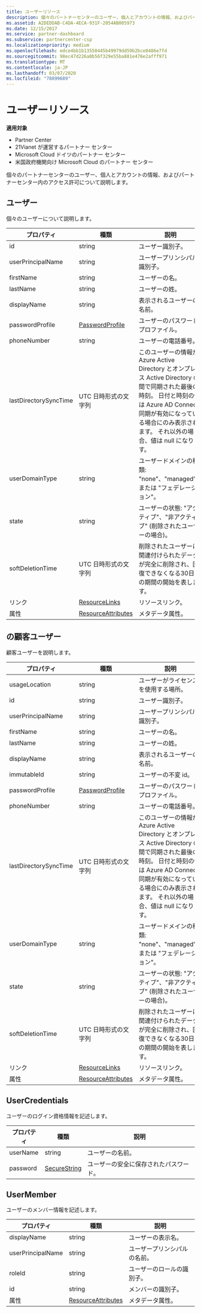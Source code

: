 ```yaml
---
title: ユーザーリソース
description: 個々のパートナーセンターのユーザー、個人とアカウントの情報、およびパートナーセンター内のアクセス許可について説明します。
ms.assetid: A2DEDDAB-C4DA-4ECA-931F-2054AB005973
ms.date: 12/15/2017
ms.service: partner-dashboard
ms.subservice: partnercenter-csp
ms.localizationpriority: medium
ms.openlocfilehash: edce4bb1b13550445b49979dd59b2bce0486e7fd
ms.sourcegitcommit: 98ec47d226a0b56f329e55ba881e476e2afff971
ms.translationtype: MT
ms.contentlocale: ja-JP
ms.lasthandoff: 03/07/2020
ms.locfileid: "78899689"
---
```

# <a name="user-resources"></a>ユーザーリソース


**適用対象**

- Partner Center
- 21Vianet が運営するパートナー センター
- Microsoft Cloud ドイツのパートナー センター
- 米国政府機関向け Microsoft Cloud のパートナー センター

個々のパートナーセンターのユーザー、個人とアカウントの情報、およびパートナーセンター内のアクセス許可について説明します。

## <a name="span-iduserspan-iduserspan-iduseruser"></a><span id="User"/><span id="user"/><span id="USER"/>ユーザー


個々のユーザーについて説明します。

| プロパティ              | 種類                                                           | 説明                                                                                                                                                                                                                |
|-----------------------|----------------------------------------------------------------|----------------------------------------------------------------------------------------------------------------------------------------------------------------------------------------------------------------------------|
| id                    | string                                                         | ユーザー識別子。                                                                                                                                                                                                       |
| userPrincipalName     | string                                                         | ユーザープリンシパル識別子。                                                                                                                                                                                             |
| firstName             | string                                                         | ユーザーの名。                                                                                                                                                                                                |
| lastName              | string                                                         | ユーザーの姓。                                                                                                                                                                                                 |
| displayName           | string                                                         | 表示されるユーザーの名前。                                                                                                                                                                                            |
| passwordProfile       | [PasswordProfile](utility-resources.md#passwordprofile)       | ユーザーのパスワードプロファイル。                                                                                                                                                                                               |
| phoneNumber           | string                                                         | ユーザーの電話番号。                                                                                                                                                                                                   |
| lastDirectorySyncTime | UTC 日時形式の文字列                                 | このユーザーの情報が Azure Active Directory とオンプレミス Active Directory の間で同期された最後の時刻。 日付と時刻の値は Azure AD Connect 同期が有効になっている場合にのみ表示されます。 それ以外の場合、値は null になります。 |
| userDomainType        | string                                                         | ユーザードメインの種類: "none"、"managed"、または "フェデレーション"。                                                                                                                                                                   |
| state                 | string                                                         | ユーザーの状態: "アクティブ"、"非アクティブ" (削除されたユーザーの場合)。                                                                                                                                                          |
| softDeletionTime      | UTC 日時形式の文字列                                 | 削除されたユーザーに関連付けられたデータが完全に削除され、回復できなくなる30日間の期間の開始を表します。                                                                          |
| リンク                 | [ResourceLinks](utility-resources.md#resourcelinks)           | リソースリンク。                                                                                                                                                                                                        |
| 属性            | [ResourceAttributes](utility-resources.md#resourceattributes) | メタデータ属性。                                                                                                                                                                                                   |

 

## <a name="span-idcustomeruserspan-idcustomeruserspan-idcustomerusercustomeruser"></a><span id="CustomerUser"/><span id="customeruser"/><span id="CUSTOMERUSER"/>の顧客ユーザー


顧客ユーザーを説明します。

| プロパティ              | 種類                                                           | 説明                                                                                                                                                                                                                |
|-----------------------|----------------------------------------------------------------|----------------------------------------------------------------------------------------------------------------------------------------------------------------------------------------------------------------------------|
| usageLocation         | string                                                         | ユーザーがライセンスを使用する場所。                                                                                                                                                                    |
| id                    | string                                                         | ユーザー識別子。                                                                                                                                                                                                       |
| userPrincipalName     | string                                                         | ユーザープリンシパル識別子。                                                                                                                                                                                             |
| firstName             | string                                                         | ユーザーの名。                                                                                                                                                                                                |
| lastName              | string                                                         | ユーザーの姓。                                                                                                                                                                                                 |
| displayName           | string                                                         | 表示されるユーザーの名前。                                                                                                                                                                                            |
| immutableId           | string                                                         | ユーザーの不変 id。                                                                                                                                                                                              |
| passwordProfile       | [PasswordProfile](utility-resources.md#passwordprofile)       | ユーザーのパスワードプロファイル。                                                                                                                                                                                               |
| phoneNumber           | string                                                         | ユーザーの電話番号。                                                                                                                                                                                                   |
| lastDirectorySyncTime | UTC 日時形式の文字列                                 | このユーザーの情報が Azure Active Directory とオンプレミス Active Directory の間で同期された最後の時刻。 日付と時刻の値は Azure AD Connect 同期が有効になっている場合にのみ表示されます。 それ以外の場合、値は null になります。 |
| userDomainType        | string                                                         | ユーザードメインの種類: "none"、"managed"、または "フェデレーション"。                                                                                                                                                                   |
| state                 | string                                                         | ユーザーの状態: "アクティブ"、"非アクティブ" (削除されたユーザーの場合)。                                                                                                                                                          |
| softDeletionTime      | UTC 日時形式の文字列                                 | 削除されたユーザーに関連付けられたデータが完全に削除され、回復できなくなる30日間の期間の開始を表します。                                                                          |
| リンク                 | [ResourceLinks](utility-resources.md#resourcelinks)           | リソースリンク。                                                                                                                                                                                                        |
| 属性            | [ResourceAttributes](utility-resources.md#resourceattributes) | メタデータ属性。                                                                                                                                                                                                   |

 

## <a name="span-idusercredentialsspan-idusercredentialsspan-idusercredentialsusercredentials"></a><span id="UserCredentials"/><span id="usercredentials"/><span id="USERCREDENTIALS"/>UserCredentials


ユーザーのログイン資格情報を記述します。

| プロパティ | 種類                                               | 説明                          |
|----------|----------------------------------------------------|--------------------------------------|
| userName | string                                             | ユーザーの名前。                |
| password | [SecureString](utility-resources.md#securestring) | ユーザーの安全に保存されたパスワード。 |

 

## <a name="span-idusermemberspan-idusermemberspan-idusermemberusermember"></a><span id="UserMember"/><span id="usermember"/><span id="USERMEMBER"/>UserMember


ユーザーのメンバー情報を記述します。

| プロパティ          | 種類                                                           | 説明                        |
|-------------------|----------------------------------------------------------------|------------------------------------|
| displayName       | string                                                         | ユーザーの表示名。   |
| userPrincipalName | string                                                         | ユーザープリンシパルの名前。    |
| roleId            | string                                                         | ユーザーのロールの識別子。 |
| id                | string                                                         | メンバーの識別子。      |
| 属性        | [ResourceAttributes](utility-resources.md#resourceattributes) | メタデータ属性。           |

 

 

 




